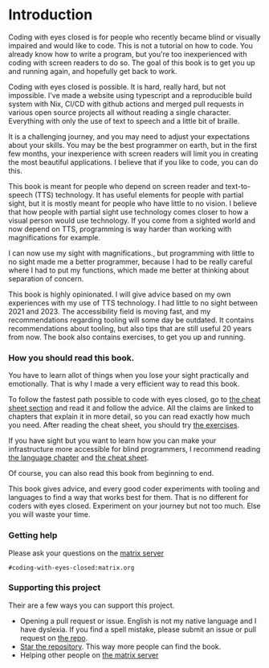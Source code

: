 # Introduction

Coding with eyes closed is for people who recently became blind or visually impaired and would like to code.
This is not a tutorial on how to code. You already know how to write a program, but you're too inexperienced with coding with screen readers to do so.
The goal of this book is to get you up and running again, and hopefully get back to work. 

Coding with eyes closed is possible. It is hard, really hard, but not impossible. 
I've made a website using typescript and a reproducible build system with Nix, CI/CD with github actions and merged pull requests in various open source projects all without reading a single character. Everything with only the use of text to speech and a little bit of braille.

It is a challenging journey, and you may need to adjust your expectations about your skills.
You may be the best programmer on earth, but in the first few months, your inexperience with screen readers will limit you in creating the most beautiful applications.
I believe that if you like to code, you can do this.

This book is meant for people who depend on screen reader and text-to-speech (TTS) technology.
It has useful elements for people with partial sight, but it is mostly meant for people who have little to no vision.
I believe that how people with partial sight use technology comes closer to how a visual person would use technology.
If you come from a sighted world and now depend on TTS, programming is way harder than working with magnifications for example. 

I can now use my sight with magnifications., but programming with little to no sight made me a better programmer, because I had to be really careful where I had to put my functions, which made me better at thinking about separation of concern.

This book is highly opinionated. 
I will give advice based on my own experiences with my use of TTS technology.
I had little to no sight between 2021 and 2023. 
The accessibility field is moving fast, and my recommendations regarding tooling will some day be outdated. 
It contains recommendations about tooling, but also tips that are still useful 20 years from now.
The book also contains exercises, to get you up and running.

### How you should read this book.

You have to learn allot of things when you lose your sight practically and emotionally.
That is why I made a very efficient way to read this book.

To follow the fastest path possible to code with eyes closed, go to [the cheat sheet section](https://codingwitheyesclosed.com/09-0-cheat-sheet.html) and read it and follow the advice.
All the claims are linked to chapters that explain it in more detail, so you can read exactly how much you need.
After reading the cheat sheet, you should try [the exercises](https://codingwitheyesclosed.com/07-0-exercises.html).

If you have sight but you want to learn how you can make your infrastructure more accessible for blind programmers, I recommend reading [the language chapter](https://sempruijs.github.io/coding-with-eyes-closed/05-0-language.html) and [the cheat sheet](https://codingwitheyesclosed.com/09-0-cheat-sheet.html).

Of course, you can also read this book from beginning to end.

This book gives advice, and every good coder experiments with tooling and languages to find a way that works best for them.
That is no different for coders with eyes closed.
Experiment on your journey but not too much. Else you will waste your time.

### Getting help

Please ask your questions on the [matrix server](https://matrix.to/#/%23coding-with-eyes-closed:matrix.org)

```
#coding-with-eyes-closed:matrix.org
```

### Supporting this project

Their are a few ways you can support this project.

- Opening a pull request or issue. English is not my native language and I have dyslexia. If you find a spell mistake, please submit an issue or pull request on [the repo](https://github.com/sempruijs/coding-with-eyes-closed).
- [Star the repository](https://github.com/sempruijs/coding-with-eyes-closed). This way more people can find the book.
- Helping other people on [the matrix server](https://matrix.to/#/%23coding-with-eyes-closed:matrix.org)

